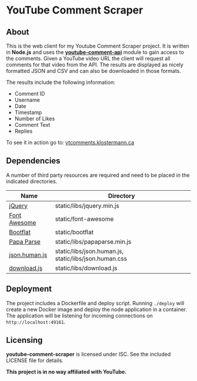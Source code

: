 YouTube Comment Scraper
=======================

## About
This is the web client for my Youtube Comment Scraper project. It is written in **Node.js** and uses the [**youtube-comment-api**](https://github.com/philbot9/youtube-comment-api) module to gain access to the comments.
Given a YouTube video URL the client will request all comments for that video from the API. The results are displayed as nicely formatted JSON and CSV and can also be downloaded in those formats.

The results include the following information:

* Comment ID
* Username
* Date
* Timestamp
* Number of Likes
* Comment Text
* Replies

To see it in action go to: [ytcomments.klostermann.ca](http://ytcomments.klostermann.ca)

## Dependencies
A number of third party resources are required and need to be placed in the indicated directories.

| Name | Directory |
|------|-----------|
| [jQuery](https://jquery.com/) | static/libs/jquery.min.js |
| [Font Awesome](http://fontawesome.io/) | static/font-awesome |
| [Bootflat](http://bootflat.github.io/) | static/bootflat |
| [Papa Parse](http://papaparse.com/) | static/libs/papaparse.min.js |
| [json.human.js](https://github.com/marianoguerra/json.human.js) | static/libs/json.human.js, static/libs/json.human.css |
| [download.js](http://danml.com/#/download.html) | static/libs/download.js |

## Deployment
The project includes a Dockerfile and deploy script. Running `./deploy` will create a new Docker image and deploy the node application in a container. The application will be listening for incoming connections on `http://localhost:49161`.


## Licensing
**youtube-comment-scraper** is licensed under ISC. See the included LICENSE file for details.

**This project is in no way affiliated with YouTube.**
